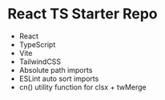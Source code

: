 # React TS Starter Repo

- React
- TypeScript
- Vite
- TailwindCSS
- Absolute path imports
- ESLint auto sort imports
- cn() utility function for clsx + twMerge
